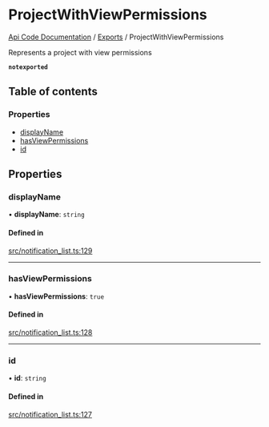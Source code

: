# ProjectWithViewPermissions
 
[Api Code Documentation](../README.md) / [Exports](../modules.md) / ProjectWithViewPermissions

Represents a project with view permissions

**`notexported`**

## Table of contents

### Properties

- [displayName](ProjectWithViewPermissions.md#displayname)
- [hasViewPermissions](ProjectWithViewPermissions.md#hasviewpermissions)
- [id](ProjectWithViewPermissions.md#id)

## Properties

### displayName

• **displayName**: `string`

#### Defined in

[src/notification_list.ts:129](https://github.com/openkfw/TruBudget/blob/b9aaff0/api/src/notification_list.ts#L129)

___

### hasViewPermissions

• **hasViewPermissions**: ``true``

#### Defined in

[src/notification_list.ts:128](https://github.com/openkfw/TruBudget/blob/b9aaff0/api/src/notification_list.ts#L128)

___

### id

• **id**: `string`

#### Defined in

[src/notification_list.ts:127](https://github.com/openkfw/TruBudget/blob/b9aaff0/api/src/notification_list.ts#L127)
